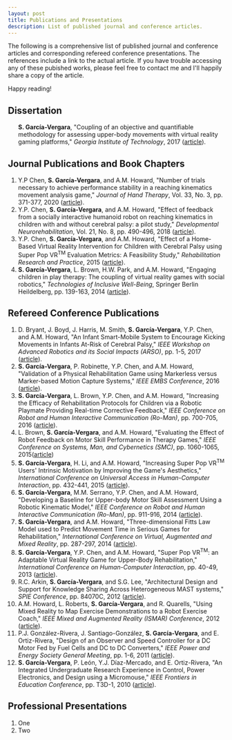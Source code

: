 ```yaml
---
layout: post
title: Publications and Presentations
description: List of published journal and conference articles.
---
```


<!-- (<a href="">article</a>) -->

The following is a comprehensive list of published journal and conference
articles and corresponding refereed conference presentations. The references
include a link to the actual article. If you have trouble accessing any of these
pubished works, please feel free to contact me and I'll happily share a copy of
the article.

Happy reading!

## Dissertation

<div class="reference">
<ol>

<strong>S. García-Vergara</strong>, "Coupling of an objective and quantifiable
methodology for assessing upper-body movements with virtual reality gaming
platforms," <i>Georgia Institute of Technology</i>, 2017 (<a
href="https://smartech.gatech.edu/bitstream/handle/1853/58230/GARCIA-DISSERTATION-2017.pdf?sequence=1&isAllowed=y">article</a>).

</ol>
</div>


## Journal Publications and Book Chapters

<div class="reference">
<ol>

<li>Y.P Chen, <strong>S. García-Vergara</strong>, and A.M. Howard, "Number of
trials necessary to achieve performance stability in a reaching kinematics
movement analysis game," <i>Journal of Hand Therapy</i>, Vol. 33, No. 3,
pp. 371-377, 2020 (<a
href="https://www.sciencedirect.com/science/article/pii/S0894113018302679?casa_token=5n8vn_dy31gAAAAA:TMFymFH-z9F8BVhi1ExJu-qv1RfPYZjbnJd5Livebve_4VZ-isiHbx3sZElEnpQAIh2G_VReGqg">article</a>). </li>

<li> Y.P. Chen, <strong>S. García-Vergara</strong>, and A.M. Howard, "Effect of
feedback from a socially interactive humanoid robot on reaching kinematics in
children with and without cerebral palsy: a pilot study," <i>Developmental
Neurorehabilitation</i>, Vol. 21, No. 8, pp. 490-496, 2018 (<a
href="https://www.tandfonline.com/doi/pdf/10.1080/17518423.2017.1360962?casa_token=cNTHy7bVrs8AAAAA:hyIlYRtXb1aRtQikILOAhHzBJSjtQGzbOsvYXTWohgMxQ5FlO1eA7asyQkU9QxDsLjUgcRWqxFKh7Q">article</a>).
</li>

<li>Y.P. Chen, <strong>S. García-Vergara</strong>, and A.M. Howard, "Effect of a
Home-Based Virtual Reality Intervention for Children with Cerebral Palsy using
Super Pop VR<sup>TM</sup> Evaluation Metrics: A Feasibility Study,"
<i>Rehabilitation Research and Practice</i>, 2015 (<a
href="https://www.hindawi.com/journals/rerp/2015/812348/">article</a>). </li>

<li><strong>S. García-Vergara</strong>, L. Brown, H.W. Park, and A.M. Howard,
"Engaging children in play therapy: The coupling of virtual reality games with
social robotics," <i>Technologies of Inclusive Well-Being</i>, Springer Berlin
Heildelberg, pp. 139-163, 2014 (<a
href="https://smartech.gatech.edu/bitstream/handle/1853/53810/Engaging%20Children%20in%20Play%20Therapy%20The%20Coupling%20of%20Virtual%20Reality%20(VR)%20Games%20With%20Social%20Robotics-1.pdf?sequence=1&isAllowed=y">article</a>). </li>

</ol>
</div>

## Refereed Conference Publications

<div class="reference">
<ol>

<li>D. Bryant, J. Boyd, J. Harris, M. Smith, <strong>S. García-Vergara</strong>,
Y.P. Chen, and A.M. Howard, "An Infant Smart-Mobile System to Encourage Kicking
Movements in Infants At-Risk of Cerebral Palsy," <i>IEEE Workshop on Advanced
Robotics and its Social Impacts (ARSO)</i>, pp. 1-5, 2017 (<a
href="https://ieeexplore.ieee.org/stamp/stamp.jsp?arnumber=8025187&casa_token=jU_xucOYqU4AAAAA:kLarR5SY8m0VLSLLaBBt-0hzuCLcCElcczhDfi2c32f5rVcAuadiDRnt8AhQ-XxdgfO7fDtuLw&tag=1">article</a>). </li>

<li><strong>S. García-Vergara</strong>, P. Robinette, Y.P. Chen, and
A.M. Howard, "Validation of a Physical Rehabilitation Game using Markerless
versus Marker-based Motion Capture Systems," <i>IEEE EMBS Conference</i>, 2016
(<a
href="https://smartech.gatech.edu/bitstream/handle/1853/54727/optitrackvskinect.pdf?sequence=1&isAllowed=y">article</a>). </li>

<li><strong>S. García-Vergara</strong>, L. Brown, Y.P. Chen, and A.M. Howard,
"Increasing the Efficacy of Rehabilitation Protocols for Children via a Robotic
Playmate Providing Real-time Corrective Feedback," <i>IEEE Conference on Robot
and Human Interactive Communication (Ro-Man)</i>, pp. 700-705, 2016 (<a
href="https://ieeexplore.ieee.org/stamp/stamp.jsp?arnumber=7745195&casa_token=jLF0d5EnXGQAAAAA:HgluWywpoN5mmtYL1tZrX3r9wRtBx5KfYZKBdJKZEiMzKospXkiYzM_n1SnBsaC-l6by6Lc6bQ">article</a>). </li>

<li>L. Brown, <strong>S. García-Vergara</strong>, and A.M. Howard, "Evaluating
the Effect of Robot Feedback on Motor Skill Performance in Therapy Games,"
<i>IEEE Conference on Systems, Man, and Cybernetics (SMC)</i>, pp. 1060-1065,
2015(<a
href="https://ieeexplore.ieee.org/stamp/stamp.jsp?arnumber=7379323&casa_token=l4TvXVheNF4AAAAA:B7L_CyV4KK5zS9UzzOIRKk3-nLqWxr8I8Sd0YkvnERObNU1j0u64I4Heat22LCxkEGU7gCzr0w">article</a>)</li>

<li><strong>S. García-Vergara</strong>, H. Li, and A.M. Howard, "Increasing
Super Pop VR<sup>TM</sup> Users' Intrinsic Motivation by Improving the Game's
Aesthetics," <i>International Conference on Universal Access in Human-Computer
Interaction</i>, pp. 432-441, 2015 (<a
href="https://link.springer.com/chapter/10.1007/978-3-319-20684-4_42">article</a>). </li>

<li><strong>S. García-Vergara</strong>, M.M. Serrano, Y.P. Chen, and
A.M. Howard, "Developing a Baseline for Upper-body Motor Skill Assessment Using
a Robotic Kinematic Model," <i>IEEE Conference on Robot and Human Interactive
Communication (Ro-Man)</i>, pp. 911-916, 2014 (<a
href="https://ieeexplore.ieee.org/stamp/stamp.jsp?arnumber=6926369&casa_token=D3amjj8Xrc8AAAAA:kqzkslUveOI9FypR1grX4whT8g6mYl8hnme2MPgFISdZXFJmDnuwpZ4HdEQ7QfRDbcJsotPEeQ">article</a>). </li>

<li><strong>S. García-Vergara</strong>, and A.M. Howard, "Three-dimensional
Fitts Law Model used to Predict Movement Time in Serious Games for
Rehabilitation," <i>International Conference on Virtual, Augmented and Mixed
Reality</i>, pp. 287-297, 2014 (<a
href="https://link.springer.com/content/pdf/10.1007/978-3-319-07464-1_27.pdf">article</a>). </li>

<li><strong>S. García-Vergara</strong>, Y.P. Chen, and A.M. Howard, "Super Pop
VR<sup>TM</sup>: an Adaptable Virtual Reality Game for Upper-Body
Rehabilitation," <i>International Conference on Human-Computer Interaction</i>,
pp. 40-49, 2013 (<a
href="https://link.springer.com/content/pdf/10.1007/978-3-642-39420-1_5.pdf">article</a>). </li>

<li>R.C. Arkin, <strong>S. García-Vergara</strong>, and S.G. Lee, "Architectural
Design and Support for Knowledge Sharing Across Heterogeneous MAST systems,"
<i>SPIE Conference</i>, pp. 84070C, 2012 (<a
href="https://www.spiedigitallibrary.org/proceedings/Download?fullDOI=10.1117/12.918020&casa_token=qDQAAVwSSXgAAAAA:I2exUdnVH7Y7zV3nxlVy4XtZLR0nIF5gUBtXjwhujK-KgTstMYxuzTV--n-tPGlLxax2Mf-kIYw">article</a>). </li>

<li>A.M. Howard, L. Roberts, <strong>S. García-Vergara</strong>, and
R. Quarells, "Using Mixed Reality to Map Exercise Demonstrations to a Robot
Exercise Coach," <i>IEEE Mixed and Augmented Reality (ISMAR) Conference</i>,
2012 (<a
href="https://ieeexplore.ieee.org/stamp/stamp.jsp?arnumber=6402579&casa_token=4AWFiISsnroAAAAA:zv8s7CS_9g-y2iyA5EezSd-l3ISkb0aiuknThZZnkpIpPbb62iETpPfh5cEhyZYj6jh3puq1Ag">article</a>). </li>

<li>P.J. González-Rivera, J. Santiago-González,
<strong>S. García-Vergara</strong>, and E. Ortiz-Rivera, "Design of an Observer
and Speed Controller for a DC Motor Fed by Fuel Cells and DC to DC Converters,"
<i>IEEE Power and Energy Society General Meeting</i>, pp. 1-6, 2011 (<a
href="https://ieeexplore.ieee.org/stamp/stamp.jsp?arnumber=6039802&casa_token=-t03G4yHJCAAAAAA:j4MefIdxBk11xvcz8TT8JQwkqAeKjiAKoUhdNpwot9MvxpTC9yOaF7VB254W97dE6JzY6aY8Hg">article</a>). </li>

<li><strong>S. García-Vergara</strong>, P. León, Y.J. Díaz-Mercado, and
E. Ortiz-Rivera, "An Integrated Undergraduate Research Experience in Control,
Power Electronics, and Design using a Micromouse," <i>IEEE Frontiers in
Education Conference</i>, pp. T3D-1, 2010 (<a
href="https://ieeexplore.ieee.org/stamp/stamp.jsp?arnumber=5673223&casa_token=f7SL5VjcDKEAAAAA:11UDcCmqbeM7x-w27syAZSH3Ci1eEw3ZPHMVPJC7m6fLPZP_att2OZl-41SQk_3RT7Tlt7U0MQ">article</a>). </li>

</ol>
</div>

## Professional Presentations

1. One
2. Two
